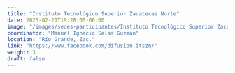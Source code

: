 ```yaml
---
title: "Instituto Tecnológico Superior Zacatecas Norte"
date: 2023-02-21T19:28:05-06:00
image: "/images/sedes-participantes/Instituto Tecnológico Superior Zacatecas Norte.png"
coordinator: "Manuel Ignacio Salas Guzmán" 
location: "Río Grande, Zac."
link: "https://www.facebook.com/difusion.itszn/"
weight: 3
draft: false
---
```


